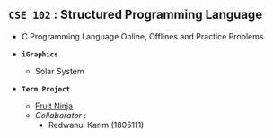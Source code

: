 ## **`CSE 102` : Structured Programming Language**

- C Programming Language Online, Offlines and Practice Problems

- **`iGraphics`**
  - Solar System
- **`Term Project`** 
  - [Fruit Ninja](https://github.com/SA011/Fruit-Ninja)
  - *Collaborator* :  <br/>
    - Redwanul Karim (1805111)

